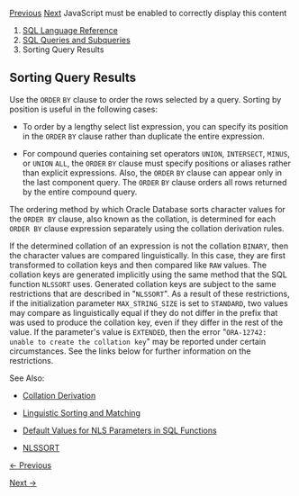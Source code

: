 [Previous](The-UNION-ALL-INTERSECT-MINUS-Operators.md) [Next](Joins.md)
JavaScript must be enabled to correctly display this content

  1. [SQL Language Reference ](index.md)
  2. [ SQL Queries and Subqueries](SQL-Queries-and-Subqueries.md)
  3. Sorting Query Results 

## Sorting Query Results

Use the `ORDER` `BY` clause to order the rows selected by a query. Sorting by
position is useful in the following cases:

  * To order by a lengthy select list expression, you can specify its position in the `ORDER` `BY` clause rather than duplicate the entire expression. 

  * For compound queries containing set operators `UNION`, `INTERSECT`, `MINUS`, or `UNION` `ALL`, the `ORDER` `BY` clause must specify positions or aliases rather than explicit expressions. Also, the `ORDER` `BY` clause can appear only in the last component query. The `ORDER` `BY` clause orders all rows returned by the entire compound query. 

The ordering method by which Oracle Database sorts character values for the
`ORDER BY` clause, also known as the collation, is determined for each `ORDER
BY` clause expression separately using the collation derivation rules.

If the determined collation of an expression is not the collation `BINARY`,
then the character values are compared linguistically. In this case, they are
first transformed to collation keys and then compared like `RAW` values. The
collation keys are generated implicitly using the same method that the SQL
function `NLSSORT` uses. Generated collation keys are subject to the same
restrictions that are described in "`NLSSORT`". As a result of these
restrictions, if the initialization parameter `MAX_STRING_SIZE` is set to
`STANDARD`, two values may compare as linguistically equal if they do not
differ in the prefix that was used to produce the collation key, even if they
differ in the rest of the value. If the parameter's value is `EXTENDED`, then
the error "`ORA-12742: unable to create the collation key`" may be reported
under certain circumstances. See the links below for further information on
the restrictions.

See Also:

  * [Collation Derivation ](/pls/topic/lookup?ctx=en/database/oracle/oracle-database/23/sqlrf&id=NLSPG-GUID-27689130-A177-40F9-B05D-05855407905A)

  * [Linguistic Sorting and Matching](/pls/topic/lookup?ctx=en/database/oracle/oracle-database/23/sqlrf&id=NLSPG-GUID-85328A92-CB08-4467-9F02-42E9EF9D41B7)

  * [Default Values for NLS Parameters in SQL Functions ](/pls/topic/lookup?ctx=en/database/oracle/oracle-database/23/sqlrf&id=NLSPG-GUID-B16ADD64-24AC-46FC-B96F-D15B28C70C1D)

  * [NLSSORT](NLSSORT.md#GUID-781C6FE8-0924-4617-AECB-EE40DE45096D)


[← Previous](The-UNION-ALL-INTERSECT-MINUS-Operators.md)

[Next →](Joins.md)
